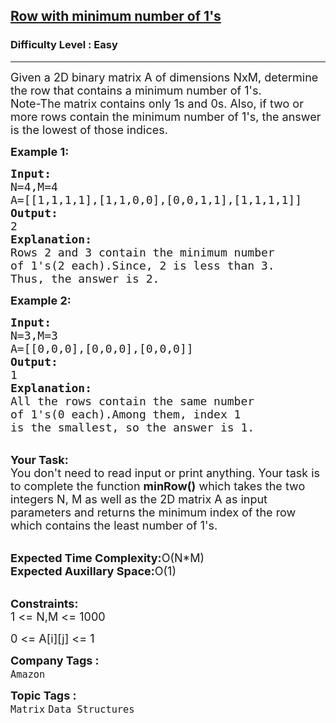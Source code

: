 <h2><a href="https://practice.geeksforgeeks.org/problems/row-with-minimum-number-of-1s5430/1">Row with minimum number of 1's</a></h2><h3>Difficulty Level : Easy</h3><hr><div class="problems_problem_content__Xm_eO"><p><span style="font-size:18px">Given a 2D binary matrix A of dimensions NxM, determine the row that contains a minimum number of 1's.<br>
Note-The matrix contains only 1s and 0s. Also, if two or more rows contain the minimum number of 1's, the answer is the lowest of those indices.</span></p>

<p><strong><span style="font-size:18px">Example 1:</span></strong></p>

<pre><span style="font-size:18px"><strong>Input:</strong>
N=4,M=4
A=[[1,1,1,1],[1,1,0,0],[0,0,1,1],[1,1,1,1]]
<strong>Output:</strong>
2
<strong>Explanation:</strong>
Rows 2 and 3 contain the minimum number 
of 1's(2 each).Since, 2 is less than 3.
Thus, the answer is 2.</span></pre>

<p><strong><span style="font-size:18px">Example 2:</span></strong></p>

<pre><span style="font-size:18px"><strong>Input:</strong>
N=3,M=3
A=[[0,0,0],[0,0,0],[0,0,0]]
<strong>Output:</strong>
1
<strong>Explanation:</strong>
All the rows contain the same number 
of 1's(0 each).Among them, index 1 
is the smallest, so the answer is 1.</span></pre>

<p><br>
<span style="font-size:18px"><strong>Your Task:</strong><br>
You don't need to read input or print anything. Your task is to complete the function <strong>minRow()</strong> which takes the two integers N, M as well as the 2D matrix A as input parameters and returns the minimum&nbsp;index of the row which contains the least number of 1's.</span></p>

<p><br>
<span style="font-size:18px"><strong>Expected Time Complexity:</strong>O(N*M)<br>
<strong>Expected Auxillary Space:</strong>O(1)</span></p>

<p><br>
<span style="font-size:18px"><strong>Constraints:</strong><br>
1 &lt;= N,M &lt;= 1000</span></p>

<p><span style="font-size:18px">0 &lt;= A[i][j] &lt;= 1</span></p>
</div><p><span style=font-size:18px><strong>Company Tags : </strong><br><code>Amazon</code>&nbsp;<br><p><span style=font-size:18px><strong>Topic Tags : </strong><br><code>Matrix</code>&nbsp;<code>Data Structures</code>&nbsp;